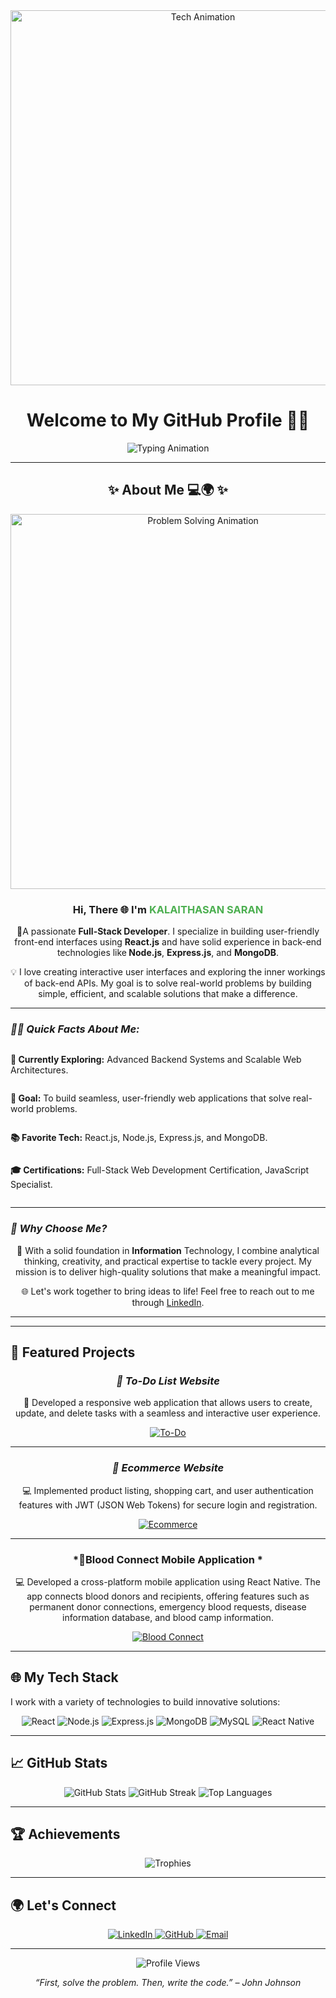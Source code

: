 <!-- Header Section with Animated Tech GIF -->
<div align="center">
  <img src="https://raw.githubusercontent.com/11saran/your-repository/assets/tech-animation.gif" width="600" alt="Tech Animation" />
  <h1 align="center">Welcome to My GitHub Profile 👨‍💻</h1>
  <p align="center">
    <img src="https://readme-typing-svg.demolab.com?font=Fira+Code&weight=600&size=35&duration=4000&pause=1000&color=0A66C2&background=000000&center=true&vCenter=true&width=1000&lines=🚀+Hi!+I+am+KALAITHASAN+SARAN;🔥+Full-Stack+Developer;🔍+Exploring+AI" alt="Typing Animation"/>
  </p>
</div>

---

## <div align="center">✨ About Me 💻🌍 ✨</div>

<div align="center">
  <img src="https://media.giphy.com/media/ZVik7pBtu9dNS/giphy.gif" width="600" alt="Problem Solving Animation" />
</div>

<div align="center">

  <h3 align="center">Hi, There 🌐 I'm <span style="color:#4CAF50;">KALAITHASAN SARAN</span></h3>

  <p>
    🚀A passionate <strong> Full-Stack Developer</strong>. I specialize in building user-friendly front-end interfaces using <strong>React.js</strong> and have solid experience in back-end technologies like<strong> Node.js</strong>, <strong>Express.js</strong>, and <strong>MongoDB</strong>.
  </p>

  <p>
    💡 I love creating interactive user interfaces and exploring the inner workings of back-end APIs. My goal is to solve real-world problems by building simple, efficient, and scalable solutions that make a difference.
  </p>

</div>

---

### *👨‍💻 Quick Facts About Me:*

<div align="center">
  <div style="display: flex; flex-direction: column; text-align: left;">
    <p><strong>🌱 Currently Exploring:</strong> Advanced Backend Systems and Scalable Web Architectures.</p>
    <p><strong>🎯 Goal:</strong> To build seamless, user-friendly web applications that solve real-world problems.</p>
    <p><strong>📚 Favorite Tech:</strong> React.js, Node.js, Express.js, and MongoDB.</p>
    <p><strong>🎓 Certifications:</strong> Full-Stack Web Development Certification, JavaScript Specialist.</p>
  </div>
</div>


---

### *🌟 Why Choose Me?*

<div align="center">
  <p>
    💼 With a solid foundation in <strong>Information</strong> Technology, I combine analytical thinking, creativity, and practical expertise to tackle every project. My mission is to deliver high-quality solutions that make a meaningful impact.
  </p>

  <p>
    🌐 Let's work together to bring ideas to life! Feel free to reach out to me through
    <a href="https://www.linkedin.com/in/kalaithasan-saran/" target="_blank">LinkedIn</a>.
  </p>
</div>

---
---

## 🚀 Featured Projects

<div align="center">

### *🌟  To-Do List Website*  
💼 Developed a responsive web application that allows users to create,
 update, and delete tasks with a seamless and interactive user experience. 

<p>
  <a href="https://github.com/11saran/ToDo-MERN-Project.git">
    <img src="https://readme-typing-svg.demolab.com?font=Fira+Code&weight=600&size=18&duration=3000&pause=500&color=FFA500&center=true&vCenter=true&width=1000&lines=🚀+Built+with+React.js,+Node.js,+Express.js,+and+MongoDB" alt="To-Do">
  </a>
</p>

---

### *🌟 Ecommerce Website*  
💻  Implemented product listing, shopping cart, and user authentication
 features with JWT (JSON Web Tokens) for secure login and registration. 


<p>
  <a href="https://github.com/11saran/MERN-Ecommerce-Project.git">
    <img src="https://readme-typing-svg.demolab.com?font=Fira+Code&weight=600&size=18&duration=3000&pause=500&color=00C4FF&center=true&vCenter=true&width=1000&lines=🚀+Built+with+React.js,+Node.js,+Express.js,+and+MongoDB" alt="Ecommerce">
  </a>
</p>

---

### *🌟Blood Connect Mobile Application *  
💻  Developed a cross-platform mobile application using React Native. The
 app connects blood donors and recipients, offering features such as
 permanent donor connections, emergency blood requests, disease
 information database, and blood camp information.

<p>
  <a href="https://github.com/11saran/Blood_Connect.git">
    <img src="https://readme-typing-svg.demolab.com?font=Fira+Code&weight=600&size=18&duration=3000&pause=500&color=00FF7F&center=true&vCenter=true&width=1000&lines=🚀+Built+with+React Native,+Node.js,+Express.js,+and+MySQL" alt="Blood Connect">
  </a>
</p>

</div>

---

## 🌐 My Tech Stack
I work with a variety of technologies to build innovative solutions:

<div align="center">
<img src="https://img.shields.io/badge/-React-61DAFB?style=for-the-badge&logo=react&logoColor=black" alt="React">
<img src="https://img.shields.io/badge/-Node.js-339933?style=for-the-badge&logo=node.js&logoColor=white" alt="Node.js">
<img src="https://img.shields.io/badge/-Express.js-000000?style=for-the-badge&logo=express&logoColor=white" alt="Express.js">
<img src="https://img.shields.io/badge/-MongoDB-47A248?style=for-the-badge&logo=mongodb&logoColor=white" alt="MongoDB">
<img src="https://img.shields.io/badge/-MySQL-4479A1?style=for-the-badge&logo=mysql&logoColor=white" alt="MySQL">
<img src="https://img.shields.io/badge/-React%20Native-61DAFB?style=for-the-badge&logo=react&logoColor=black" alt="React Native">

</div>

---

## 📈 GitHub Stats

<div align="center">
  <img src="https://github-readme-stats.vercel.app/api?username=11saran&show_icons=true&hide_border=true&theme=radical" alt="GitHub Stats">
  <img src="https://github-readme-streak-stats.herokuapp.com/?user=11saran&theme=radical&hide_border=true" alt="GitHub Streak">
  <img src="https://github-readme-stats.vercel.app/api/top-langs/?username=11saran&layout=compact&hide_border=true&theme=radical" alt="Top Languages">
</div>


---

## 🏆 Achievements

<div align="center">
  <img src="https://github-profile-trophy.vercel.app/?username=11saran&theme=dracula&no-frame=true&row=1&column=7" alt="Trophies">
</div>


---

## 🌍 Let's Connect

<div align="center">
  <a href="https://www.linkedin.com/in/kalaithasan-saran/" target="_blank">
    <img src="https://img.shields.io/badge/-LinkedIn-0A66C2?style=for-the-badge&logo=linkedin&logoColor=white" alt="LinkedIn">
  </a>
  <a href="https://github.com/11saran" target="_blank">
    <img src="https://img.shields.io/badge/-GitHub-181717?style=for-the-badge&logo=github&logoColor=white" alt="GitHub">
  </a>
  <a href="mailto:sarankalaithasan@gmail.com" target="_blank">
    <img src="https://img.shields.io/badge/-Email-D14836?style=for-the-badge&logo=gmail&logoColor=white" alt="Email">
  </a>
</div>

---




<p align="center">
  <img src="https://komarev.com/ghpvc/?username=11saran&color=blue" alt="Profile Views">
</p>

<p align="center">
  <em>“First, solve the problem. Then, write the code.” – John Johnson</em>
</p>

